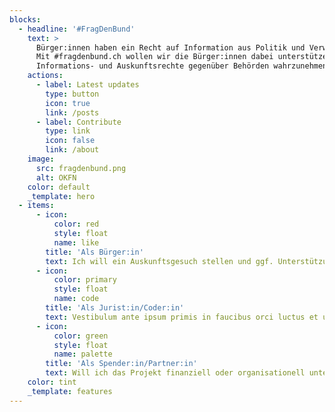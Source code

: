 ```yaml
---
blocks:
  - headline: '#FragDenBund'
    text: >
      Bürger:innen haben ein Recht auf Information aus Politik und Verwaltung.
      Mit #fragdenbund.ch wollen wir die Bürger:innen dabei unterstützen, ihre
      Informations- und Auskunftsrechte gegenüber Behörden wahrzunehmen.
    actions:
      - label: Latest updates
        type: button
        icon: true
        link: /posts
      - label: Contribute
        type: link
        icon: false
        link: /about
    image:
      src: fragdenbund.png
      alt: OKFN
    color: default
    _template: hero
  - items:
      - icon:
          color: red
          style: float
          name: like
        title: 'Als Bürger:in'
        text: Ich will ein Auskunftsgesuch stellen und ggf. Unterstützung bekommen
      - icon:
          color: primary
          style: float
          name: code
        title: 'Als Jurist:in/Coder:in'
        text: Vestibulum ante ipsum primis in faucibus orci luctus et ultrices.
      - icon:
          color: green
          style: float
          name: palette
        title: 'Als Spender:in/Partner:in'
        text: Will ich das Projekt finanziell oder organisationell unterstützen.
    color: tint
    _template: features
---
```


